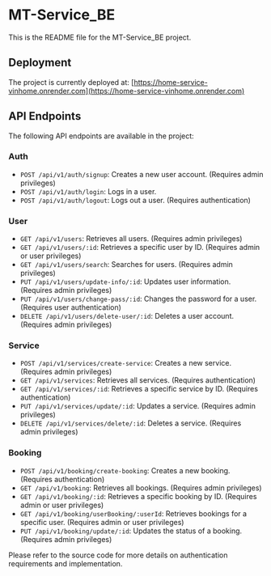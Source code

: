 # MT-Service_BE

This is the README file for the MT-Service_BE project.

## Deployment

The project is currently deployed at: [https://home-service-vinhome.onrender.com](https://home-service-vinhome.onrender.com)

## API Endpoints

The following API endpoints are available in the project:

### Auth

- `POST /api/v1/auth/signup`: Creates a new user account. (Requires admin privileges)
- `POST /api/v1/auth/login`: Logs in a user.
- `POST /api/v1/auth/logout`: Logs out a user. (Requires authentication)

### User

- `GET /api/v1/users`: Retrieves all users. (Requires admin privileges)
- `GET /api/v1/users/:id`: Retrieves a specific user by ID. (Requires admin or user privileges)
- `GET /api/v1/users/search`: Searches for users. (Requires admin privileges)
- `PUT /api/v1/users/update-info/:id`: Updates user information. (Requires admin privileges)
- `PUT /api/v1/users/change-pass/:id`: Changes the password for a user. (Requires user authentication)
- `DELETE /api/v1/users/delete-user/:id`: Deletes a user account. (Requires admin privileges)

### Service

- `POST /api/v1/services/create-service`: Creates a new service. (Requires admin privileges)
- `GET /api/v1/services`: Retrieves all services. (Requires authentication)
- `GET /api/v1/services/:id`: Retrieves a specific service by ID. (Requires authentication)
- `PUT /api/v1/services/update/:id`: Updates a service. (Requires admin privileges)
- `DELETE /api/v1/services/delete/:id`: Deletes a service. (Requires admin privileges)

### Booking

- `POST /api/v1/booking/create-booking`: Creates a new booking. (Requires authentication)
- `GET /api/v1/booking`: Retrieves all bookings. (Requires admin privileges)
- `GET /api/v1/booking/:id`: Retrieves a specific booking by ID. (Requires admin or user privileges)
- `GET /api/v1/booking/userBooking/:userId`: Retrieves bookings for a specific user. (Requires admin or user privileges)
- `PUT /api/v1/booking/update/:id`: Updates the status of a booking. (Requires admin privileges)

Please refer to the source code for more details on authentication requirements and implementation.
